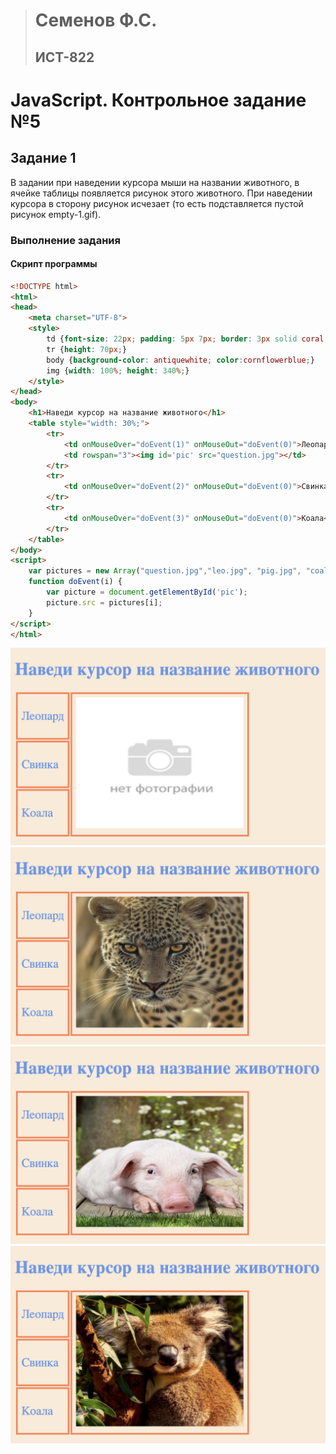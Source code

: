 > # Семенов Ф.С.
> ## ИСТ-822

# JavaScript. Контрольное задание №5
## Задание 1
 В задании при наведении курсора мыши на названии животного, в ячейке таблицы появляется рисунок этого животного. При наведении курсора в сторону рисунок исчезает (то есть подставляется пустой рисунок empty-1.gif).
### Выполнение задания
#### Скрипт программы
```html
<!DOCTYPE html>
<html>
<head>
    <meta charset="UTF-8">
    <style>
        td {font-size: 22px; padding: 5px 7px; border: 3px solid coral; height: 70px; cursor: pointer;}
        tr {height: 70px;}
        body {background-color: antiquewhite; color:cornflowerblue;}
        img {width: 100%; height: 340%;}
    </style>
</head>
<body>
    <h1>Наведи курсор на название животного</h1>
    <table style="width: 30%;">
        <tr>
            <td onMouseOver="doEvent(1)" onMouseOut="doEvent(0)">Леопард</td>
            <td rowspan="3"><img id='pic' src="question.jpg"></td>
        </tr>
        <tr>
            <td onMouseOver="doEvent(2)" onMouseOut="doEvent(0)">Свинка</td>
        </tr>
        <tr>
            <td onMouseOver="doEvent(3)" onMouseOut="doEvent(0)">Коала</td>
        </tr>
    </table>
</body>
<script>
    var pictures = new Array("question.jpg","leo.jpg", "pig.jpg", "coala.jpg");
    function doEvent(i) {
        var picture = document.getElementById('pic');
        picture.src = pictures[i];
    }
</script>
</html>
```
![image](/images/JS5_1_1.png)
![image](/images/JS5_1_2.png)
![image](/images/JS5_1_3.png)
![image](/images/JS5_1_4.png)